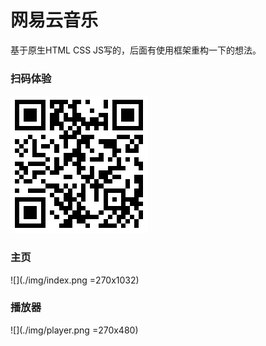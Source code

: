 # 网易云音乐
基于原生HTML CSS JS写的，后面有使用框架重构一下的想法。

### 扫码体验
![](./img/1504417572.png)

### 主页
![](./img/index.png =270x1032)

### 播放器
![](./img/player.png =270x480)

